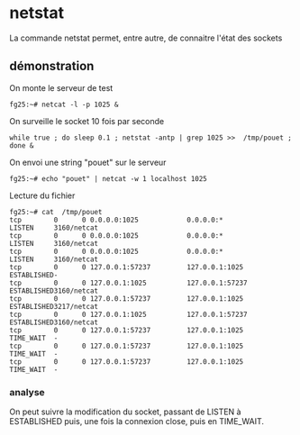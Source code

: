 # netstat

La commande netstat permet, entre autre,  de connaitre l'état des sockets

## démonstration 
On monte le serveur de test
```
fg25:~# netcat -l -p 1025 &
```
On surveille le socket 10 fois par seconde
```
while true ; do sleep 0.1 ; netstat -antp | grep 1025 >>  /tmp/pouet ; done &
```
On envoi une string "pouet" sur le serveur
```
fg25:~# echo "pouet" | netcat -w 1 localhost 1025
```
Lecture du fichier
```
fg25:~# cat  /tmp/pouet
tcp        0      0 0.0.0.0:1025            0.0.0.0:*               LISTEN     3160/netcat         
tcp        0      0 0.0.0.0:1025            0.0.0.0:*               LISTEN     3160/netcat         
tcp        0      0 0.0.0.0:1025            0.0.0.0:*               LISTEN     3160/netcat         
tcp        0      0 127.0.0.1:57237         127.0.0.1:1025          ESTABLISHED-                   
tcp        0      0 127.0.0.1:1025          127.0.0.1:57237         ESTABLISHED3160/netcat         
tcp        0      0 127.0.0.1:57237         127.0.0.1:1025          ESTABLISHED3217/netcat         
tcp        0      0 127.0.0.1:1025          127.0.0.1:57237         ESTABLISHED3160/netcat
tcp        0      0 127.0.0.1:57237         127.0.0.1:1025          TIME_WAIT  -                   
tcp        0      0 127.0.0.1:57237         127.0.0.1:1025          TIME_WAIT  -                   
tcp        0      0 127.0.0.1:57237         127.0.0.1:1025          TIME_WAIT  -
```
### analyse
On peut suivre la modification du socket, passant de LISTEN à ESTABLISHED puis, une fois la connexion close, puis en TIME_WAIT. 
